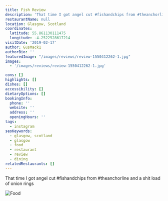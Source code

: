 ```yaml
---
title: Fish Review
description: 'That time I got angel cut #fishandchips from #theanchorline and a shit load of onion rings'
restaurantName: null
location: Glasgow, Scotland
coordinates:
  latitude: 55.861130111475
  longitude: -4.2522528617214
visitDate: '2019-02-17'
author: GusMack1
authorBio: ''
featuredImage: "/images/reviews/review-1550412262-1.jpg"
images:
  - '/images/reviews/review-1550412262-1.jpg'

cons: []
highlights: []
dishes: []
accessibility: []
dietaryOptions: []
bookingInfo:
  phone: ''
  website: ''
  address: ''
  openingHours: ''
tags:
  - instagram
seoKeywords:
  - glasgow, scotland
  - glasgow
  - food
  - restaurant
  - review
  - dining
relatedRestaurants: []
---
```


That time I got angel cut #fishandchips from #theanchorline and a shit load of onion rings

![Food](/images/reviews/review-1550412262-1.jpg)

